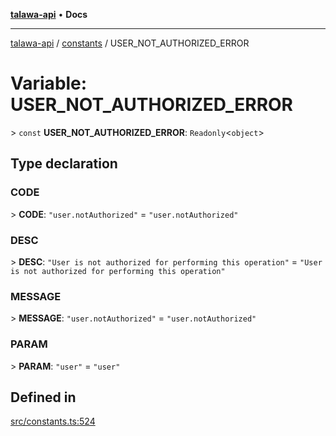 [**talawa-api**](../../README.md) • **Docs**

***

[talawa-api](../../modules.md) / [constants](../README.md) / USER\_NOT\_AUTHORIZED\_ERROR

# Variable: USER\_NOT\_AUTHORIZED\_ERROR

\> `const` **USER\_NOT\_AUTHORIZED\_ERROR**: `Readonly`\<`object`\>

## Type declaration

### CODE

\> **CODE**: `"user.notAuthorized"` = `"user.notAuthorized"`

### DESC

\> **DESC**: `"User is not authorized for performing this operation"` = `"User is not authorized for performing this operation"`

### MESSAGE

\> **MESSAGE**: `"user.notAuthorized"` = `"user.notAuthorized"`

### PARAM

\> **PARAM**: `"user"` = `"user"`

## Defined in

[src/constants.ts:524](https://github.com/PalisadoesFoundation/talawa-api/blob/f1c816bca43cc03a8c1bd303394e2550a50db017/src/constants.ts#L524)
